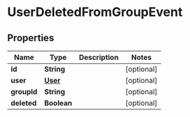 
# UserDeletedFromGroupEvent

## Properties
Name | Type | Description | Notes
------------ | ------------- | ------------- | -------------
**id** | **String** |  |  [optional]
**user** | [**User**](User.md) |  |  [optional]
**groupId** | **String** |  |  [optional]
**deleted** | **Boolean** |  |  [optional]



